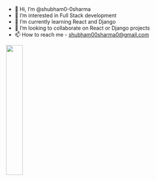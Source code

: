 - 👋 Hi, I’m @shubham0-0sharma
- 👀 I’m interested in Full Stack development
- 🌱 I’m currently learning React and Django
- 💞️ I’m looking to collaborate on React or Django projects
- 📫 How to reach me - shubham00sharma0@gmail.com
<style>
.image-gif{
margin-left : "60%";
  }
</style>

<img class = "image-gif" src="https://dl.openseauserdata.com/cache/originImage/files/527a9783c28c70962773a73db797ea4d.gif" width="30%" height="30%">
<!---
shubham0-0sharma/shubham0-0sharma is a ✨ special ✨ repository because its `README.md` (this file) appears on your GitHub profile.
You can click the Preview link to take a look at your changes.
--->
